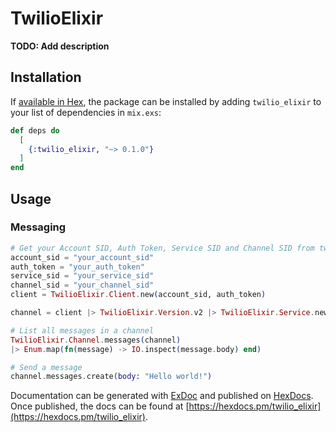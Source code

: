 # TwilioElixir

**TODO: Add description**

## Installation

If [available in Hex](https://hex.pm/docs/publish), the package can be installed
by adding `twilio_elixir` to your list of dependencies in `mix.exs`:

```elixir
def deps do
  [
    {:twilio_elixir, "~> 0.1.0"}
  ]
end
```

## Usage

### Messaging

```elixir
# Get your Account SID, Auth Token, Service SID and Channel SID from twilio.com/console
account_sid = "your_account_sid"
auth_token = "your_auth_token"
service_sid = "your_service_sid"
channel_sid = "your_channel_sid"
client = TwilioElixir.Client.new(account_sid, auth_token)

channel = client |> TwilioElixir.Version.v2 |> TwilioElixir.Service.new(service_sid) |> TwilioElixir.Channel.new(channel_sid)

# List all messages in a channel
TwilioElixir.Channel.messages(channel)
|> Enum.map(fn(message) -> IO.inspect(message.body) end)

# Send a message
channel.messages.create(body: "Hello world!")

```


Documentation can be generated with [ExDoc](https://github.com/elixir-lang/ex_doc)
and published on [HexDocs](https://hexdocs.pm). Once published, the docs can
be found at [https://hexdocs.pm/twilio_elixir](https://hexdocs.pm/twilio_elixir).
